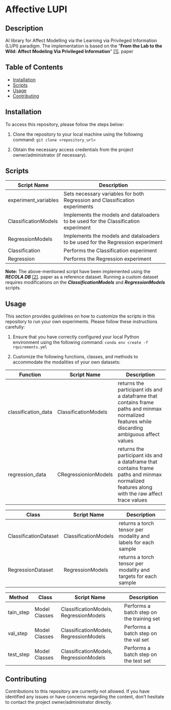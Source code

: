 # Affective LUPI


## Description

AI library for Affect Modelling via the Learning via Privileged Information (LUPI) paradigm. The implementation is based on the "**From the Lab to the Wild: Affect Modeling Via Privileged Information**" [[1]](https://arxiv.org/abs/2305.10919). paper 
## Table of Contents

- [Installation](#installation)
- [Scripts](#scripts)
- [Usage](#usage)
- [Contributing](#contributing)

## Installation

To access this repository, please follow the steps below:

1. Clone the repository to your local machine using the following command:
 ```git clone <repository_url>```

2. Obtain the necessary access credentials from the project owner/administrator (if necessary).

## Scripts
| Script Name | Description |
| --- | --- |
| experiment_variables | Sets necessary variables for both Regression and Classification experiments |
| ClassificationModels | Implements the models and dataloaders to be used for the Classification experiment |
| RegressionModels | Implements the models and dataloaders to be used for the Regression experiment |
| Classification | Performs the Classification experiment |
| Regression | Performs the Regression experiment |

**Note:** The above-mentioned script have been implemented using the ***RECOLA DB*** [[2]](https://diuf.unifr.ch/main/diva/recola/). paper  as a reference dataset. Running a custom dataset requires modifications on the ***ClassificationModels*** and ***RegressionModels*** scripts.

## Usage

This section provides guidelines on how to customize the scripts in this repository to run your own experiments. Please follow these instructions carefully:

1. Ensure that you have correctly configured your local Python environment using the following command:
```conda env create -f rquirements.yml```

2. Customize the following functions, classes, and methods to accommodate the modalities of your own datasets:

| Function|  Script Name | Description |
| --- | --- |--- |
| classification_data | ClassificationModels  | returns the participant ids and a dataframe that contains frame paths and minmax normalized features while discarding ambiguous affect values 
| regression_data | CRegressionionModels  | returns the participant ids and a dataframe that contains frame paths and minmax normalized features along with the raw affect trace values 





| Class|  Script Name | Description |
| --- | --- |--- |
| ClassificationDataset | ClassificationModels  | returns a torch tensor per modality and labels for each sample
| RegressionDataset | RegressionModels  | returns a torch tensor per modality and targets for each sample

| Method|  Class | Script Name| Description |
| --- | --- | ---|--- |
| tain_step | Model Classes | ClassificationModels, RegressionModels| Performs a batch step on the training set
| val_step | Model Classes  | ClassificationModels, RegressionModels| Performs a batch step on the val set
| test_step | Model Classes  | ClassificationModels, RegressionModels| Performs a batch step on the test set




## Contributing

Contributions to this repository are currently not allowed. If you have identified any issues or have concerns regarding the content, don't hesitate to contact the project owner/administrator directly.


